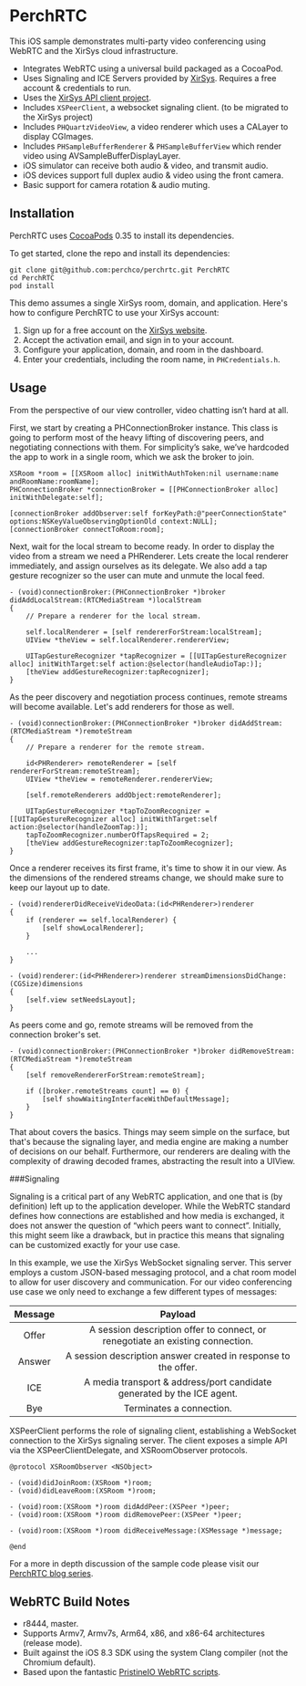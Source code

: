 PerchRTC
========

This iOS sample demonstrates multi-party video conferencing using WebRTC and the XirSys cloud infrastructure.

* Integrates WebRTC using a universal build packaged as a CocoaPod.
* Uses Signaling and ICE Servers provided by [XirSys](http://xirsys.com). Requires a free account & credentials to run.
* Uses the [XirSys API client project](https://github.com/samsymons/XirSys).
* Includes `XSPeerClient`, a websocket signaling client. (to be migrated to the XirSys project)
* Includes `PHQuartzVideoView`, a video renderer which uses a CALayer to display CGImages.
* Includes `PHSampleBufferRenderer` & `PHSampleBufferView` which render video using AVSampleBufferDisplayLayer.
* iOS simulator can receive both audio & video, and transmit audio.
* iOS devices support full duplex audio & video using the front camera.
* Basic support for camera rotation & audio muting.

## Installation

PerchRTC uses [CocoaPods](https://cocoapods.org/) 0.35 to install its dependencies.

To get started, clone the repo and install its dependencies:

```
git clone git@github.com:perchco/perchrtc.git PerchRTC
cd PerchRTC
pod install
```

This demo assumes a single XirSys room, domain, and application. Here's how to configure PerchRTC to use your XirSys account:

1. Sign up for a free account on the [XirSys website](http://xirsys.com).
2. Accept the activation email, and sign in to your account.
3. Configure your application, domain, and room in the dashboard.
4. Enter your credentials, including the room name, in `PHCredentials.h`.

## Usage

From the perspective of our view controller, video chatting isn’t hard at all.

First, we start by creating a PHConnectionBroker instance. This class is going to perform most of the heavy lifting of discovering peers, and negotiating connections with them. For simplicity’s sake, we’ve hardcoded the app to work in a single room, which we ask the broker to join.

``` obj-c
XSRoom *room = [[XSRoom alloc] initWithAuthToken:nil username:name andRoomName:roomName];
PHConnectionBroker *connectionBroker = [[PHConnectionBroker alloc] initWithDelegate:self];

[connectionBroker addObserver:self forKeyPath:@"peerConnectionState" options:NSKeyValueObservingOptionOld context:NULL];
[connectionBroker connectToRoom:room];
```

Next, wait for the local stream to become ready. In order to display the video from a stream we need a PHRenderer. Lets create the local renderer immediately, and assign ourselves as its delegate. We also add a tap gesture recognizer so the user can mute and unmute the local feed.

``` obj-c
- (void)connectionBroker:(PHConnectionBroker *)broker didAddLocalStream:(RTCMediaStream *)localStream
{
    // Prepare a renderer for the local stream.
    
    self.localRenderer = [self rendererForStream:localStream];
    UIView *theView = self.localRenderer.rendererView;

    UITapGestureRecognizer *tapRecognizer = [[UITapGestureRecognizer alloc] initWithTarget:self action:@selector(handleAudioTap:)];
    [theView addGestureRecognizer:tapRecognizer];
}
```

As the peer discovery and negotiation process continues, remote streams will become available. Let's add renderers for those as well.

``` obj-c
- (void)connectionBroker:(PHConnectionBroker *)broker didAddStream:(RTCMediaStream *)remoteStream
{
    // Prepare a renderer for the remote stream.
    
    id<PHRenderer> remoteRenderer = [self rendererForStream:remoteStream];
    UIView *theView = remoteRenderer.rendererView;

    [self.remoteRenderers addObject:remoteRenderer];

    UITapGestureRecognizer *tapToZoomRecognizer = [[UITapGestureRecognizer alloc] initWithTarget:self action:@selector(handleZoomTap:)];
    tapToZoomRecognizer.numberOfTapsRequired = 2;
    [theView addGestureRecognizer:tapToZoomRecognizer];
}

``` 

Once a renderer receives its first frame, it's time to show it in our view. As the dimensions of the rendered streams change, we should make sure to keep our layout up to date.

``` obj-c
- (void)rendererDidReceiveVideoData:(id<PHRenderer>)renderer
{
    if (renderer == self.localRenderer) {
        [self showLocalRenderer];
    }
    
    ...
}

- (void)renderer:(id<PHRenderer>)renderer streamDimensionsDidChange:(CGSize)dimensions
{
    [self.view setNeedsLayout];
}
```

As peers come and go, remote streams will be removed from the connection broker's set.

``` obj-c
- (void)connectionBroker:(PHConnectionBroker *)broker didRemoveStream:(RTCMediaStream *)remoteStream
{
    [self removeRendererForStream:remoteStream];

    if ([broker.remoteStreams count] == 0) {
        [self showWaitingInterfaceWithDefaultMessage];
    }
}
```

That about covers the basics. Things may seem simple on the surface, but that's because the signaling layer, and media engine are making a number of decisions on our behalf. Furthermore, our renderers are dealing with the complexity of drawing decoded frames, abstracting the result into a UIView.

###Signaling

Signaling is a critical part of any WebRTC application, and one that is (by definition) left up to the application developer. While the WebRTC standard defines how connections are established and how media is exchanged, it does not answer the question of “which peers want to connect”. Initially, this might seem like a drawback, but in practice this means that signaling can be customized exactly for your use case.

In this example, we use the XirSys WebSocket signaling server. This server employs a custom JSON-based messaging protocol, and a chat room model to allow for user discovery and communication. For our video conferencing use case we only need to exchange a few different types of messages:

| Message | Payload |
|:---:|:---:|
|Offer|A session description offer to connect, or renegotiate an existing connection.|
|Answer|A session description answer created in response to the offer.|
|ICE|A media transport & address/port candidate generated by the ICE agent.|
|Bye|Terminates a connection.|

XSPeerClient performs the role of signaling client, establishing a WebSocket connection to the XirSys signaling server. The client exposes a simple API via the XSPeerClientDelegate, and XSRoomObserver protocols.

``` obj-c
@protocol XSRoomObserver <NSObject>

- (void)didJoinRoom:(XSRoom *)room;
- (void)didLeaveRoom:(XSRoom *)room;

- (void)room:(XSRoom *)room didAddPeer:(XSPeer *)peer;
- (void)room:(XSRoom *)room didRemovePeer:(XSPeer *)peer;

- (void)room:(XSRoom *)room didReceiveMessage:(XSMessage *)message;

@end
```

For a more in depth discussion of the sample code please visit our [PerchRTC blog series](https://perch.co/blog/).

## WebRTC Build Notes

* r8444, master.
* Supports Armv7, Armv7s, Arm64, x86, and x86-64 architectures (release mode).
* Built against the iOS 8.3 SDK using the system Clang compiler (not the Chromium default).
* Based upon the fantastic [PristineIO WebRTC scripts](https://github.com/pristineio/webrtc-build-scripts).